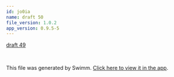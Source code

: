 ```yaml
---
id: jo0ia
name: draft 50
file_version: 1.0.2
app_version: 0.9.5-5
---
```


[draft 49](draft-49.b444j.sw.md)




<br/>

This file was generated by Swimm. [Click here to view it in the app](http://localhost:5000/repos/Z2l0aHViJTNBJTNBYXplcm90aGNvcmUtd290bGslM0ElM0FtYW96U3dpbW0=/docs/jo0ia).